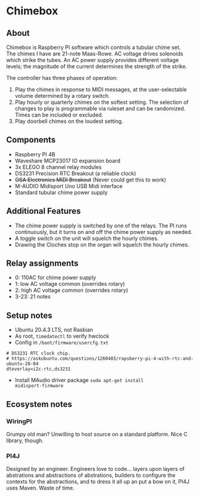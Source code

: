 # Chimebox

## About

Chimebox is Raspberry PI software which controls a tubular chime set.  
The chimes I have are 21-note Maas-Rowe.  AC voltage drives solenoids
which strike the tubes.  An AC power supply provides different voltage
levels; the magnitude of the current determines the strength of the strike.

The controller has three phases of operation:

1) Play the chimes in response to MIDI messages, at the user-selectable
volume determined by a rotary switch.
2) Play hourly or quarterly chimes on the softest setting.  The selection
of changes to play is programmable via ruleset and can be randomized.  Times
can be included or excluded.
3) Play doorbell chimes on the loudest setting.

## Components

* Raspberry PI 4B
* Waveshare MCP23017 IO expansion board
* 3x ELEGO 8 channel relay modules
* DS3231 Precision RTC Breakout (a reliable clock)
* <strike>OSA Electronics MIDI Breakout</strike> (Never could get this to work)
* M-AUDIO Midisport Uno USB Midi interface
* Standard tubular chime power supply

## Additional Features

* The chime power supply is switched by one of the relays.  The PI runs continuously,
but it turns on and off the chime power supply as needed.
* A toggle switch on the unit will squelch the hourly chimes.
* Drawing the Cloches stop on the organ will squelch the hourly chimes.

## Relay assignments

* 0: 110AC for chime power supply
* 1: low AC voltage common (overrides rotary)
* 2: high AC voltage common (overrides rotary)
* 3-23: 21 notes

## Setup notes

* Ubuntu 20.4.3 LTS, not Rasbian
* As root, <code>timedatectl</code> to verify hwclock
* Config in <code>/boot/firmware/usercfg.txt</code>
```
# DS3231 RTC clock chip.
# https://askubuntu.com/questions/1260403/rapsberry-pi-4-with-rtc-and-ubuntu-20-04
dtoverlay=i2c-rtc,ds3231
```
* Install MAudio driver package <code>sudo apt-get install midisport-firmware</code>

## Ecosystem notes

### WiringPI

Grumpy old man?  Unwilling to host source on a standard platform.
Nice C library, though.

### PI4J

Designed by an engineer.  Engineers love to code... layers upon layers of abstrations and
abstractions of abstrations, builders to configure the contexts for the abstractions, and to dress it 
all up an put a bow on it, PI4J uses Maven.  Waste of time.